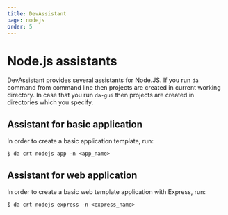 ```yaml
---
title: DevAssistant
page: nodejs
order: 5
---
```


# Node.js assistants

DevAssistant provides several assistants for Node.JS.
If you run `da` command from command line then projects are created in current working directory.
In case that you run `da-gui` then projects are created in directories which you specify.

## Assistant for basic application

In order to create a basic application template, run:

```
$ da crt nodejs app -n <app_name>
```

## Assistant for web application

In order to create a basic web template application with Express, run:

```
$ da crt nodejs express -n <express_name>
```


